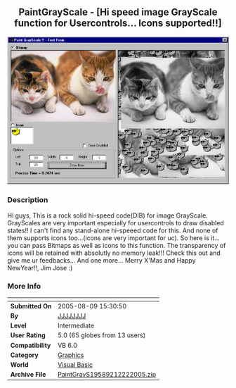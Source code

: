 ﻿<div align="center">

## PaintGrayScale \- \[Hi speed image GrayScale function for Usercontrols\.\.\. Icons supported\!\!\]

<img src="PIC2005122251124767.jpg">
</div>

### Description

Hi guys, This is a rock solid hi-speed code(DIB) for image GrayScale. GrayScales are very important especially for usercontrols to draw disabled states!! I can't find any stand-alone hi-speeed code for this. And none of them supports icons too...(icons are very important for uc). So here is it... you can pass Bitmaps as well as icons to this function. The transparency of icons will be retained with absolutly no memory leak!!! Check this out and give me ur feedbacks...   And one more... Merry X'Mas and Happy NewYear!!, Jim Jose :)
 
### More Info
 


<span>             |<span>
---                |---
**Submitted On**   |2005-08-09 15:30:50
**By**             |[JJJJJJJJ](https://github.com/Planet-Source-Code/PSCIndex/blob/master/ByAuthor/jjjjjjjj.md)
**Level**          |Intermediate
**User Rating**    |5.0 (65 globes from 13 users)
**Compatibility**  |VB 6\.0
**Category**       |[Graphics](https://github.com/Planet-Source-Code/PSCIndex/blob/master/ByCategory/graphics__1-46.md)
**World**          |[Visual Basic](https://github.com/Planet-Source-Code/PSCIndex/blob/master/ByWorld/visual-basic.md)
**Archive File**   |[PaintGrayS19589212222005\.zip](https://github.com/Planet-Source-Code/jjjjjjjj-paintgrayscale-hi-speed-image-grayscale-function-for-usercontrols-icons-supported__1-63750/archive/master.zip)








